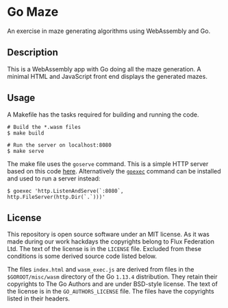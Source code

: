 # Go Maze

An exercise in maze generating algorithms using WebAssembly and Go.

## Description

This is a WebAssembly app with Go doing all the maze generation. A minimal HTML
and JavaScript front end displays the generated mazes.

## Usage

A Makefile has the tasks required for building and running the code.

```shell
# Build the *.wasm files
$ make build

# Run the server on localhost:8080
$ make serve
```

The make file uses the `goserve` command. This is a simple HTTP server based on
this code [here](https://play.golang.org/p/pZ1f5pICVbV). Alternatively the [`goexec`](https://github.com/shurcooL/goexec#goexec)
command can be installed and used to run a server instead:

```shell
$ goexec 'http.ListenAndServe(`:8080`, http.FileServer(http.Dir(`.`)))'
```

## License

This repository is open source software under an MIT license. As it was made during
our work hackdays the copyrights belong to Flux Federation Ltd. The text of the license
is in the `LICENSE` file. Excluded from these conditions is some derived source
code listed below.

The files `index.html` and `wasm_exec.js` are derived from files in the `$GOROOT/misc/wasm`
directory of the Go `1.13.4` distribution. They retain their copyrights to The Go
Authors and are under BSD-style license. The text of the license is in the `GO_AUTHORS_LICENSE`
file. The files have the copyrights listed in their headers.
